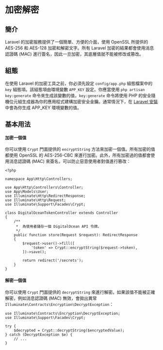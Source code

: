 # 加密解密

## 簡介

Laravel 的加密服務提供了一個簡單、方便的介面，使用 OpenSSL 所提供的 AES-256 和 AES-128 加密和解密文字。所有 Laravel 加密的結果都會使用消息認證碼 (MAC) 進行簽名，因此一旦加密，其底層值就不能被修改或篡改。

## 組態

在使用 Laravel 的加密工具之前，你必須先設定 `config/app.php` 組態檔案中的 `key` 組態項。該組態項由環境變數 `APP_KEY` 設定。你應當使用 `php artisan key:generate` 命令來生成該變數的值，`key:generate` 命令將使用 PHP 的安全隨機位元組生成器為你的應用程式建構加密安全金鑰。通常情況下，在 [Laravel 安裝](/docs/laravel/10.x/installation) 中會為你生成 APP_KEY 環境變數的值。

## 基本用法

#### 加密一個值

你可以使用 `Crypt` 門面提供的 `encryptString` 方法來加密一個值。所有加密的值都使用 OpenSSL 的 AES-256-CBC 來進行加密。此外，所有加密過的值都會使用消息認證碼 (MAC) 來簽名，可以防止惡意使用者對值進行篡改：

    <?php

    namespace App\Http\Controllers;

    use App\Http\Controllers\Controller;
    use App\Models\User;
    use Illuminate\Http\RedirectResponse;
    use Illuminate\Http\Request;
    use Illuminate\Support\Facades\Crypt;

    class DigitalOceanTokenController extends Controller
    {
        /**
         *  為使用者儲存一個 DigitalOcean API 令牌。
         */
        public function store(Request $request): RedirectResponse
        {
            $request->user()->fill([
                'token' => Crypt::encryptString($request->token),
            ])->save();

            return redirect('/secrets');
        }
    }

#### 解密一個值

你可以使用 `Crypt` 門面提供的 `decryptString` 來進行解密。如果該值不能被正確解密，例如消息認證碼 (MAC) 無效，會拋出異常 `Illuminate\Contracts\Encryption\DecryptException`：

    use Illuminate\Contracts\Encryption\DecryptException;
    use Illuminate\Support\Facades\Crypt;

    try {
        $decrypted = Crypt::decryptString($encryptedValue);
    } catch (DecryptException $e) {
        // ...
    }

